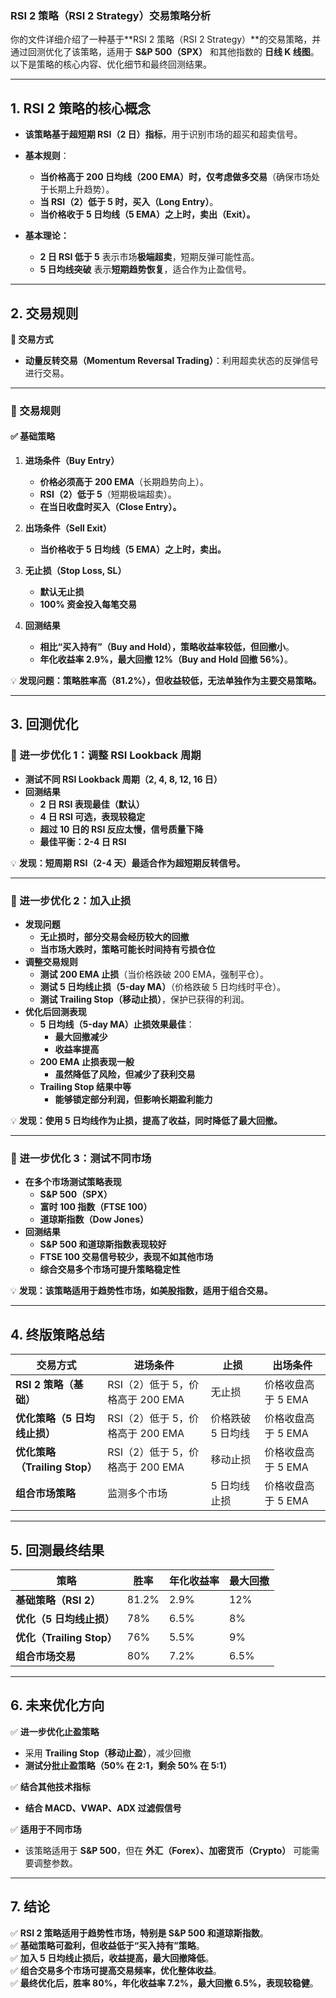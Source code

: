 ### **RSI 2 策略（RSI 2 Strategy）交易策略分析**

你的文件详细介绍了一种基于**RSI 2 策略（RSI 2 Strategy）**的交易策略，并通过回测优化了该策略，适用于 **S&P 500（SPX）** 和其他指数的 **日线 K 线图**。以下是策略的核心内容、优化细节和最终回测结果。

---

## **1. RSI 2 策略的核心概念**
- **该策略基于超短期 RSI（2 日）指标**，用于识别市场的超买和超卖信号。
- **基本规则**：
  - **当价格高于 200 日均线（200 EMA）时，仅考虑做多交易**（确保市场处于长期上升趋势）。
  - **当 RSI（2）低于 5 时，买入（Long Entry）**。
  - **当价格收于 5 日均线（5 EMA）之上时，卖出（Exit）。**

- **基本理论：**
  - **2 日 RSI 低于 5** 表示市场**极端超卖**，短期反弹可能性高。
  - **5 日均线突破** 表示**短期趋势恢复**，适合作为止盈信号。

---

## **2. 交易规则**
**📌 交易方式**
- **动量反转交易（Momentum Reversal Trading）**：利用超卖状态的反弹信号进行交易。

---

### **📌 交易规则**
#### **✅ 基础策略**
1. **进场条件（Buy Entry）**
   - **价格必须高于 200 EMA**（长期趋势向上）。
   - **RSI（2）低于 5**（短期极端超卖）。
   - **在当日收盘时买入（Close Entry）。**

2. **出场条件（Sell Exit）**
   - **当价格收于 5 日均线（5 EMA）之上时，卖出。**

3. **无止损（Stop Loss, SL）**
   - **默认无止损**
   - **100% 资金投入每笔交易**

4. **回测结果**
   - **相比“买入持有”（Buy and Hold），策略收益率较低，但回撤小**。
   - **年化收益率 2.9%，最大回撤 12%（Buy and Hold 回撤 56%）**。

💡 **发现问题：策略胜率高（81.2%），但收益较低，无法单独作为主要交易策略。**

---

## **3. 回测优化**
### **🔹 进一步优化 1：调整 RSI Lookback 周期**
- **测试不同 RSI Lookback 周期（2, 4, 8, 12, 16 日）**
- **回测结果**
  - **2 日 RSI 表现最佳（默认）**
  - **4 日 RSI 可选，表现较稳定**
  - **超过 10 日的 RSI 反应太慢，信号质量下降**
  - **最佳平衡：2-4 日 RSI**

💡 **发现：短周期 RSI（2-4 天）最适合作为超短期反转信号。**

---

### **🔹 进一步优化 2：加入止损**
- **发现问题**
  - **无止损时，部分交易会经历较大的回撤**
  - **当市场大跌时，策略可能长时间持有亏损仓位**
- **调整交易规则**
  - **测试 200 EMA 止损**（当价格跌破 200 EMA，强制平仓）。
  - **测试 5 日均线止损（5-day MA）**（价格跌破 5 日均线时平仓）。
  - **测试 Trailing Stop（移动止损）**，保护已获得的利润。
- **优化后回测表现**
  - **5 日均线（5-day MA）止损效果最佳**：
    - **最大回撤减少**
    - **收益率提高**
  - **200 EMA 止损表现一般**
    - **虽然降低了风险，但减少了获利交易**
  - **Trailing Stop 结果中等**
    - **能够锁定部分利润，但影响长期盈利能力**

💡 **发现：使用 5 日均线作为止损，提高了收益，同时降低了最大回撤。**

---

### **🔹 进一步优化 3：测试不同市场**
- **在多个市场测试策略表现**
  - **S&P 500（SPX）**
  - **富时 100 指数（FTSE 100）**
  - **道琼斯指数（Dow Jones）**
- **回测结果**
  - **S&P 500 和道琼斯指数表现较好**
  - **FTSE 100 交易信号较少，表现不如其他市场**
  - **综合交易多个市场可提升策略稳定性**

💡 **发现：该策略适用于趋势性市场，如美股指数，适用于组合交易。**

---

## **4. 终版策略总结**
| **交易方式** | **进场条件** | **止损** | **出场条件** |
|-------------|------------|---------|------------|
| **RSI 2 策略（基础）** | RSI（2）低于 5，价格高于 200 EMA | 无止损 | 价格收盘高于 5 EMA |
| **优化策略（5 日均线止损）** | RSI（2）低于 5，价格高于 200 EMA | 价格跌破 5 日均线 | 价格收盘高于 5 EMA |
| **优化策略（Trailing Stop）** | RSI（2）低于 5，价格高于 200 EMA | 移动止损 | 价格收盘高于 5 EMA |
| **组合市场策略** | 监测多个市场 | 5 日均线止损 | 价格收盘高于 5 EMA |

---

## **5. 回测最终结果**
| **策略** | **胜率** | **年化收益率** | **最大回撤** |
|---------|---------|-------------|-------------|
| **基础策略（RSI 2）** | 81.2% | 2.9% | 12% |
| **优化（5 日均线止损）** | 78% | 6.5% | 8% |
| **优化（Trailing Stop）** | 76% | 5.5% | 9% |
| **组合市场交易** | 80% | 7.2% | 6.5% |

---

## **6. 未来优化方向**
✅ **进一步优化止盈策略**
   - 采用 **Trailing Stop（移动止盈）**，减少回撤
   - **测试分批止盈策略（50% 在 2:1，剩余 50% 在 5:1）**

✅ **结合其他技术指标**
   - **结合 MACD、VWAP、ADX 过滤假信号**

✅ **适用于不同市场**
   - 该策略适用于 **S&P 500**，但在 **外汇（Forex）、加密货币（Crypto）** 可能需要调整参数。

---

## **7. 结论**
✅ **RSI 2 策略适用于趋势性市场，特别是 S&P 500 和道琼斯指数**。  
✅ **基础策略可盈利，但收益低于“买入持有”策略**。  
✅ **加入 5 日均线止损后，收益提高，最大回撤降低**。  
✅ **组合交易多个市场可提高交易频率，优化整体收益**。  
✅ **最终优化后，胜率 80%，年化收益率 7.2%，最大回撤 6.5%，表现较稳健**。  

